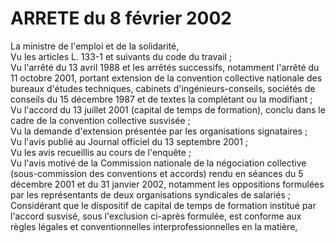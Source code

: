 # ARRETE du 8 février 2002

La ministre de l'emploi et de la solidarité,  
 Vu les articles L. 133-1 et suivants du code du travail ;  
 Vu l'arrêté du 13 avril 1988 et les arrêtés successifs, notamment l'arrêté du 11 octobre 2001, portant extension de la convention collective nationale des bureaux d'études techniques, cabinets d'ingénieurs-conseils, sociétés de conseils du 15 décembre 1987 et de textes la complétant ou la modifiant ;  
 Vu l'accord du 13 juillet 2001 (capital de temps de formation), conclu dans le cadre de la convention collective susvisée ;  
 Vu la demande d'extension présentée par les organisations signataires ;  
 Vu l'avis publié au Journal officiel du 13 septembre 2001 ;  
 Vu les avis recueillis au cours de l'enquête ;  
 Vu l'avis motivé de la Commission nationale de la négociation collective (sous-commission des conventions et accords) rendu en séances du 5 décembre 2001 et du 31 janvier 2002, notamment les oppositions formulées par les représentants de deux organisations syndicales de salariés ;  
 Considérant que le dispositif de capital de temps de formation institué par l'accord susvisé, sous l'exclusion ci-après formulée, est conforme aux règles légales et conventionnelles interprofessionnelles en la matière,  
